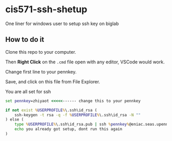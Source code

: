 # cis571-ssh-shetup
One liner for windows user to setup ssh key on biglab

## How to do it

Clone this repo to your computer. 

Then __Right Click__ on the `.cmd` file open with any editor, VSCode would work. 

Change first line to your pennkey. 

Save, and click on this file from File Explorer.

You are all set for ssh

```cmd
set pennkey=zhiyaot <<<<<------ change this to your pennkey

if not exist %USERPROFILE%\.ssh\id_rsa (
    ssh-keygen -t rsa -q -f %USERPROFILE%\.ssh\id_rsa -N ""
) else (
    type %USERPROFILE%\.ssh\id_rsa.pub | ssh %pennkey%@eniac.seas.upenn.edu "cat >> ~/.ssh/authorized_keys"
    echo you already got setup, dont run this again
)
```
